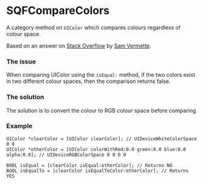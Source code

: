 SQFCompareColors
================

A category method on `UIColor` which compares colours regardless of colour
space.

Based on an answer on [Stack Overflow](http://stackoverflow.com/a/8899384/816002)
by [Sam Vermette](http://stackoverflow.com/users/87158/samvermette).

### The issue
When comparing UIColor using the `isEqual:` method, if the two colors
exist in two different colour spaces, then the comparison returns
false.

### The solution
The solution is to convert the colour to RGB colour space before comparing

### Example

```
UIColor *clearColor = [UIColor clearColor]; // UIDeviceWhiteColorSpace 0 0
UIColor *otherColor = [UIColor colorWithRed:0.0 green:0.0 blue:0.0 alpha:0.0]; // UIDeviceRGBColorSpace 0 0 0 0

BOOL isEqual = [clearColor isEqual:otherColor]; // Returns NO
BOOL isEqualTo = [clearColor isEqualToColor:otherColor]; // Returns YES
```
